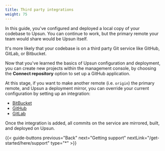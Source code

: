 ```yaml
---
title: Third party integrations
weight: 75
---
```


In this guide, you've configured and deployed a local copy of your codebase to Upsun.
You can continue to work, but the primary remote your team would share would be Upsun itself.

It's more likely that your codebase is on a third party Git service like GitHub, GitLab, or Bitbucket.

Now that you've learned the basics of Upsun configuration and deployment, you can create new projects within the management console, by choosing the **Connect repository** option to set up a GitHub application.

At this stage, if you want to make another remote (i.e. `origin`) the primary remote, and Upsun a deployment mirror, you can override your current configuration by setting up an integration:

- [BitBucket](/integrations/source/bitbucket.md)
- [GitHub](/integrations/source/github.md)
- [GitLab](/integrations/source/gitlab.md)

Once the integration is added, all commits on the service are mirrored, built, and deployed on Upsun.

{{< guide-buttons previous="Back" next="Getting support" nextLink="/get-started/here/support" type="*" >}}
